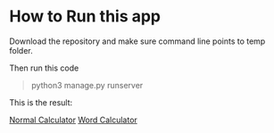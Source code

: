# How to Run this app
Download the repository and make sure command line points to temp folder.

Then run this code 
> python3 manage.py runserver

This is the result:

[Normal Calculator](images/home.png)
[Word Calculator](images/wordcalci.png)

